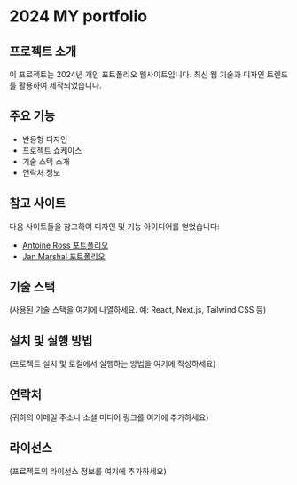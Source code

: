 # 2024 MY portfolio

## 프로젝트 소개

이 프로젝트는 2024년 개인 포트폴리오 웹사이트입니다. 최신 웹 기술과 디자인 트렌드를 활용하여 제작되었습니다.

## 주요 기능

- 반응형 디자인
- 프로젝트 쇼케이스
- 기술 스택 소개
- 연락처 정보

## 참고 사이트

다음 사이트들을 참고하여 디자인 및 기능 아이디어를 얻었습니다:

- [Antoine Ross 포트폴리오](https://www.antoineross.com/)
- [Jan Marshal 포트폴리오](https://www.janmarshal.com/stack)

## 기술 스택

(사용된 기술 스택을 여기에 나열하세요. 예: React, Next.js, Tailwind CSS 등)

## 설치 및 실행 방법

(프로젝트 설치 및 로컬에서 실행하는 방법을 여기에 작성하세요)

## 연락처

(귀하의 이메일 주소나 소셜 미디어 링크를 여기에 추가하세요)

## 라이선스

(프로젝트의 라이선스 정보를 여기에 추가하세요)

